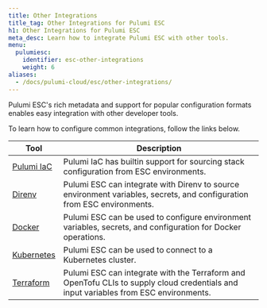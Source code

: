 ```yaml
---
title: Other Integrations
title_tag: Other Integrations for Pulumi ESC
h1: Other Integrations for Pulumi ESC
meta_desc: Learn how to integrate Pulumi ESC with other tools.
menu:
  pulumiesc:
    identifier: esc-other-integrations
    weight: 6
aliases:
  - /docs/pulumi-cloud/esc/other-integrations/
---
```


Pulumi ESC's rich metadata and support for popular configuration formats enables easy integration with other developer tools.

To learn how to configure common integrations, follow the links below.

| Tool                                                          | Description                                                                                                                 |
|---------------------------------------------------------------|-----------------------------------------------------------------------------------------------------------------------------|
| [Pulumi IaC](/docs/esc/get-started/integrate-with-pulumi-iac) | Pulumi IaC has builtin support for sourcing stack configuration from ESC environments.                                      |
| [Direnv](/docs/esc/other-integrations/direnv)                 | Pulumi ESC can integrate with Direnv to source environment variables, secrets, and configuration from ESC environments. |
| [Docker](/docs/esc/other-integrations/docker)                 | Pulumi ESC can be used to configure environment variables, secrets, and configuration for Docker operations.                |
| [Kubernetes](/docs/esc/other-integrations/kubernetes)                 | Pulumi ESC can be used to connect to a Kubernetes cluster.                |
| [Terraform](/docs/esc/other-integrations/terraform) | Pulumi ESC can integrate with the Terraform and OpenTofu CLIs to supply cloud credentials and input variables from ESC environments. |

